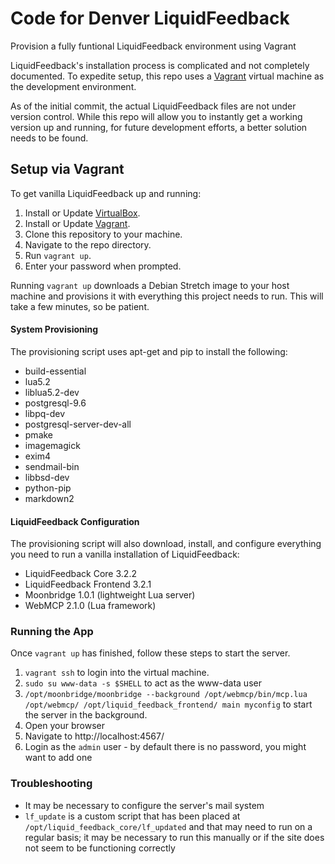 # Code for Denver LiquidFeedback

Provision a fully funtional LiquidFeedback environment using Vagrant

LiquidFeedback's installation process is complicated and not completely documented. To expedite setup, this repo uses a [Vagrant](https://www.vagrantup.com/) virtual machine as the development environment.

As of the initial commit, the actual LiquidFeedback files are not under version control. While this repo will allow you to instantly get a working version up and running, for future development efforts, a better solution needs to be found.

## Setup via Vagrant

To get vanilla LiquidFeedback up and running:

1. Install or Update [VirtualBox](https://www.virtualbox.org).
2. Install or Update [Vagrant](https://www.vagrantup.com).
3. Clone this repository to your machine.
4. Navigate to the repo directory.
5. Run `vagrant up`.
6. Enter your password when prompted.

Running `vagrant up` downloads a Debian Stretch image to your host machine and provisions it with everything this project needs to run. This will take a few minutes, so be patient.

#### System Provisioning

The provisioning script uses apt-get and pip to install the following:

* build-essential
* lua5.2
* liblua5.2-dev
* postgresql-9.6
* libpq-dev
* postgresql-server-dev-all
* pmake
* imagemagick
* exim4
* sendmail-bin
* libbsd-dev
* python-pip
* markdown2

#### LiquidFeedback Configuration

The provisioning script will also download, install, and configure everything you need to run a vanilla installation of LiquidFeedback:

* LiquidFeedback Core 3.2.2
* LiquidFeedback Frontend 3.2.1
* Moonbridge 1.0.1 (lightweight Lua server)
* WebMCP 2.1.0 (Lua framework)

### Running the App

Once `vagrant up` has finished, follow these steps to start the server.

1. `vagrant ssh` to login into the virtual machine.
2. `sudo su www-data -s $SHELL` to act as the www-data user
3. `/opt/moonbridge/moonbridge --background /opt/webmcp/bin/mcp.lua /opt/webmcp/ /opt/liquid_feedback_frontend/ main myconfig` to start the server in the background.
4. Open your browser
5. Navigate to http://localhost:4567/
6. Login as the `admin` user - by default there is no password, you might want to add one

### Troubleshooting

* It may be necessary to configure the server's mail system
* `lf_update` is a custom script that has been placed at `/opt/liquid_feedback_core/lf_updated` and that may need to run on a regular basis; it may be necessary to run this manually or if the site does not seem to be functioning correctly